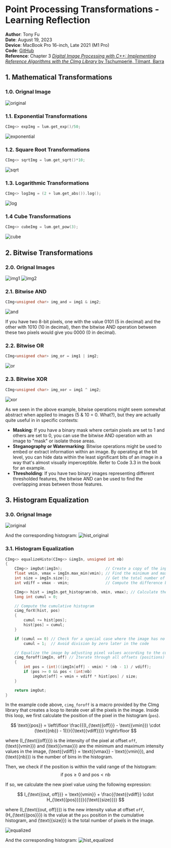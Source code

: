 # Point Processing Transformations - Learning Reflection

**Author**: Tony Fu  
**Date**: August 19, 2023  
**Device**: MacBook Pro 16-inch, Late 2021 (M1 Pro)  
**Code**: [GitHub](https://github.com/tonyfu97/Digital-Image-Processing/tree/main/03_point_processing)  
**Reference**: Chapter 3 [*Digital Image Processing with C++: Implementing Reference Algorithms with the CImg Library* by Tschumperlé, Tilmant, Barra](https://www.amazon.com/Digital-Image-Processing-Implementing-Algorithms/dp/1032347538)


## 1. Mathematical Transformations

### 1.0. Orignal Image

![original](./results/03/lighthouse_original.png)

### 1.1. Exponential Transformations

```cpp
CImg<> expImg = lum.get_exp()/50;
```
![exponential](./results/03/lighthouse_exp.png)

### 1.2. Square Root Transformations

```cpp
CImg<> sqrtImg = lum.get_sqrt()*10;
```
![sqrt](./results/03/lighthouse_sqrt.png)

### 1.3. Logarithmic Transformations

```cpp
CImg<> logImg = (2 + lum.get_abs()).log();
```
![log](./results/03/lighthouse_log.png)

### 1.4 Cube Transformations

```cpp
CImg<> cubeImg = lum.get_pow(3);
```
![cube](./results/03/lighthouse_cube.png)

## 2. Bitwise Transformations

### 2.0. Orignal Images

![img1](./results/03/img1.png)
![img2](./results/03/img2.png)

### 2.1. Bitwise AND

```cpp
CImg<unsigned char> img_and = img1 & img2;
```
![and](./results/03/and_image.png)

If you have two 8-bit pixels, one with the value 0101 (5 in decimal) and the other with 1010 (10 in decimal), then the bitwise AND operation between these two pixels would give you 0000 (0 in decimal).

### 2.2. Bitwise OR

```cpp
CImg<unsigned char> img_or = img1 | img2;
```
![or](./results/03/or_image.png)

### 2.3. Bitwise XOR

```cpp
CImg<unsigned char> img_xor = img1 ^ img2;
```
![xor](./results/03/xor_image.png)

As we seen in the above example, bitwise operations might seem somewhat abstract when applied to images (5 & 10 = 0. What?), but they are actually quite useful in in specific contexts:

* **Masking**: If you have a binary mask where certain pixels are set to 1 and others are set to 0, you can use the bitwise AND operation with an image to "mask" or isolate those areas. 
* **Steganography or Watermarking**: Bitwise operations might be used to embed or extract information within an image. By operating at the bit level, you can hide data within the least significant bits of an image in a way that's almost visually imperceptible. Refer to Code 3.3 in the book for an example.
* **Thresholding**: If you have two binary images representing different thresholded features, the bitwise AND can be used to find the overlapping areas between those features.

## 3. Histogram Equalization

### 3.0. Orignal Image

![original](./results/03/lighthouse_cube.png)

And the corresponding histogram:
![hist_original](./results/03/hist_original.png)

### 3.1. Histogram Equalization

```cpp
CImg<> equalizeHisto(CImg<> &imgIn, unsigned int nb)
{
    CImg<> imgOut(imgIn);                   // Create a copy of the input image for the output
    float vmin, vmax = imgIn.max_min(vmin); // Find the minimum and maximum pixel values
    int size = imgIn.size();                // Get the total number of pixels in the image
    int vdiff = vmax - vmin;                // Compute the difference between max and min values

    CImg<> hist = imgIn.get_histogram(nb, vmin, vmax); // Calculate the histogram with nb bins
    long int cumul = 0;

    // Compute the cumulative histogram
    cimg_forX(hist, pos)
    {
        cumul += hist[pos];
        hist[pos] = cumul;
    }

    if (cumul == 0) // Check for a special case where the image has no non-zero pixels
        cumul = 1;  // Avoid division by zero later in the code

    // Equalize the image by adjusting pixel values according to the cumulative histogram
    cimg_foroff(imgIn, off) // Iterate through all offsets (positions) in the input image
    {
        int pos = (int)((imgIn[off] - vmin) * (nb - 1) / vdiff);
        if (pos >= 0 && pos < (int)nb)
            imgOut[off] = vmin + vdiff * hist[pos] / size;
    }

    return imgOut;
}
```

In the example code above, `cimg_foroff` is a macro provided by the CImg library that creates a loop to iterate over all the pixels in the image. Inside this loop, we first calculate the position of the pixel in the histogram (`pos`).

$$
\text{{pos}} = \left\lfloor \frac{{(I_{\text{{off}}} - \text{{vmin}}) \cdot (\text{{nb}} - 1)}}{{\text{{vdiff}}}} \right\rfloor
$$

where \(I_{\text{{off}}}\) is the intensity of the pixel at offset `off`, \(\text{{vmin}}\) and \(\text{{vmax}}\) are the minimum and maximum intensity values in the image, \(\text{{vdiff}} = \text{{vmax}} - \text{{vmin}}\), and \(\text{{nb}}\) is the number of bins in the histogram.

Then, we check if the position is within the valid range of the histogram:
$$
\text{if } \text{{pos}} \geq 0 \text{ and } \text{{pos}} < \text{{nb}}
$$

If so, we calculate the new pixel value using the following expression:

$$
I_{\text{{out, off}}} = \text{{vmin}} + \frac{{\text{{vdiff}} \cdot H_{\text{{pos}}}}}{{\text{{size}}}}
$$

where \(I_{\text{{out, off}}}\) is the new intensity value at offset `off`, \(H_{\text{{pos}}}\) is the value at the `pos` position in the cumulative histogram, and \(\text{{size}}\) is the total number of pixels in the image.

![equalized](./results/03/lighthouse_cube_equalized.png)

And the corresponding histogram:
![hist_equalized](./results/03/hist_equalized.png)